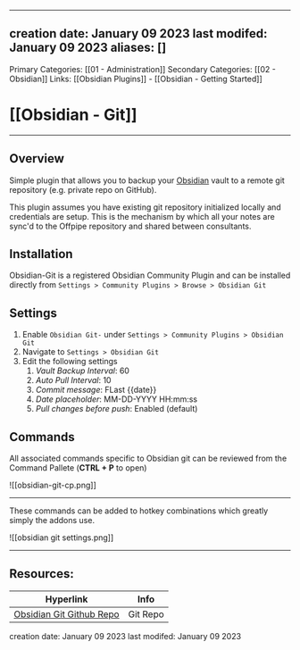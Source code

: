 
---
creation date: January 09 2023
last modifed: January 09 2023
aliases: []
---
Primary Categories: [[01 - Administration]]
Secondary Categories:  [[02 - Obsidian]]
Links: [[Obsidian Plugins]] - [[Obsidian - Getting Started]]

# [[Obsidian - Git]]
***
## Overview
Simple plugin that allows you to backup your [Obsidian](https://obsidian.md) vault to a remote git repository (e.g. private repo on GitHub). 

This plugin assumes you have existing git repository initialized locally and credentials are setup. This is the mechanism by which all your notes are sync'd to the Offpipe repository and shared between consultants.

## Installation
Obsidian-Git is a registered Obsidian Community Plugin and can be installed directly from `Settings > Community Plugins > Browse > Obsidian Git`

## Settings
1. Enable `Obsidian Git-` under `Settings > Community Plugins > Obsidian Git`
2. Navigate to `Settings > Obsidian Git`
3. Edit the following settings
	1. *Vault Backup Interval*: 60
	2. *Auto Pull Interval*: 10
	3. *Commit message*: FLast {{date}}
	4. *Date placeholder*: MM-DD-YYYY HH:mm:ss
	5. *Pull changes before push*: Enabled (default)

## Commands
All associated commands specific to Obsidian git can be reviewed from the Command Pallete (**CTRL + P** to open)

![[obsidian-git-cp.png]]
***
These commands can be added to hotkey combinations which greatly simply the addons use.

![[obsidian git settings.png]]

***
## Resources:

| Hyperlink | Info |
| --------- | ---- |
| [Obsidian Git Github Repo](https://github.com/denolehov/obsidian-git) | Git Repo | 

creation date: January 09 2023
last modifed: January 09 2023